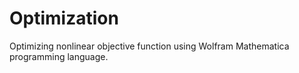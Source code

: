 # Optimization
Optimizing nonlinear objective function using Wolfram Mathematica programming language.
